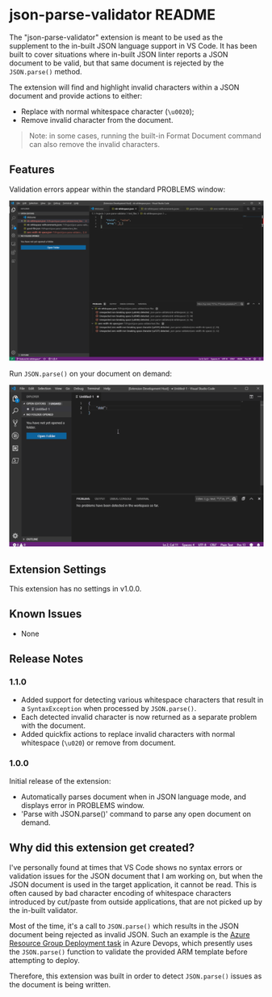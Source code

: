 # json-parse-validator README

The "json-parse-validator" extension is meant to be used as the supplement to the in-built JSON language support in VS Code. It has been built to cover situations where in-built JSON linter reports a JSON document to be valid, but that same document is rejected by the `JSON.parse()` method. 

The extension will find and highlight invalid characters within a JSON document and provide actions to either:

* Replace with normal whitespace character (`\u0020`);
* Remove invalid character from the document.

> Note: in some cases, running the built-in Format Document command can also remove the invalid characters.

## Features

Validation errors appear within the standard PROBLEMS window:

![Errors appear in PROBLEMS window](./images/diagnosticsExtension.png)

Run `JSON.parse()` on your document on demand:

![JSON.parse() Command](./images/jsonParseCommand.gif)

## Extension Settings

This extension has no settings in v1.0.0.

## Known Issues

- None

## Release Notes

### 1.1.0

- Added support for detecting various whitespace characters that result in a `SyntaxException` when processed by `JSON.parse()`.
- Each detected invalid character is now returned as a separate problem with the document.
- Added quickfix actions to replace invalid characters with normal whitespace (`\u020`) or remove from document.

### 1.0.0

Initial release of the extension:
 - Automatically parses document when in JSON language mode, and displays error in PROBLEMS window.
 - 'Parse with JSON.parse()' command to parse any open document on demand.

## Why did this extension get created?

I've personally found at times that VS Code shows no syntax errors or validation issues for the JSON document that I am working on, but when the JSON document is used in the target application, it cannot be read. This is often caused by bad character encoding of whitespace characters introduced by cut/paste from outside applications, that are not picked up by the in-built validator. 

Most of the time, it's a call to `JSON.parse()` which results in the JSON document being rejected as invalid JSON. Such an example is the [Azure Resource Group Deployment task](https://docs.microsoft.com/en-us/azure/devops/pipelines/tasks/deploy/azure-resource-group-deployment?view=azure-devops) in Azure Devops, which presently uses the `JSON.parse()` function to validate the provided ARM template before attempting to deploy.

Therefore, this extension was built in order to detect `JSON.parse()` issues as the document is being written.
